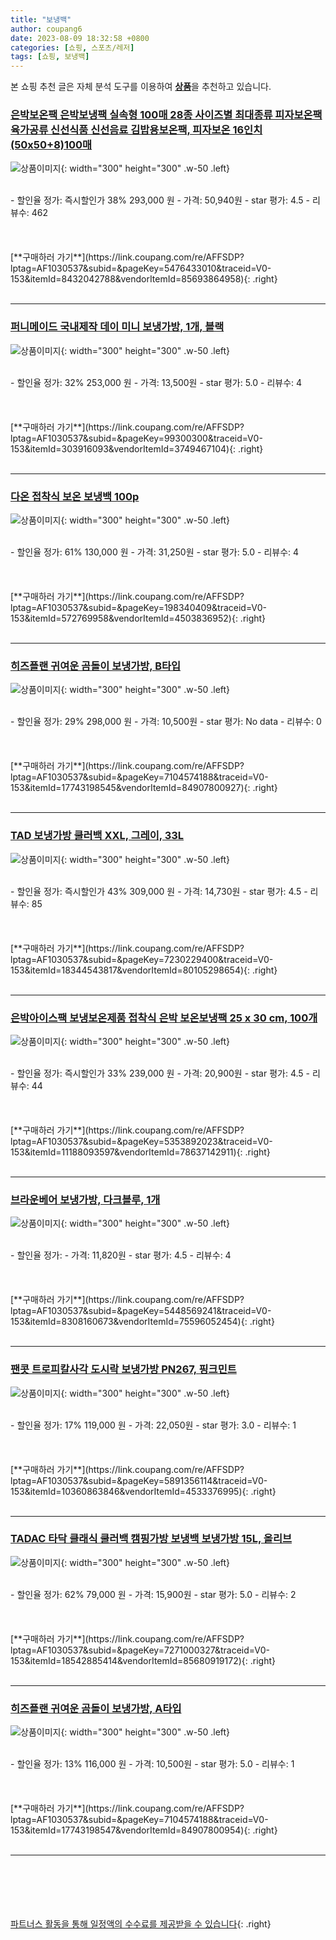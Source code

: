 ```yaml
---
title: "보냉백"
author: coupang6
date: 2023-08-09 18:32:58 +0800
categories: [쇼핑, 스포츠/레저]
tags: [쇼핑, 보냉백]
---
```


본 쇼핑 추천 글은 자체 분석 도구를 이용하여 [**상품**](https://link.coupang.com/a/bao1ui)을 추천하고 있습니다.

### [은박보온팩 은박보냉팩 실속형 100매 28종 사이즈별 최대종류 피자보온팩 육가공류 신선식품 신선음료 김밥용보온팩, 피자보온 16인치(50x50+8)100매](https://link.coupang.com/re/AFFSDP?lptag=AF1030537&subid=&pageKey=5476433010&traceid=V0-153&itemId=8432042788&vendorItemId=85693864958)

![상품이미지](https://thumbnail10.coupangcdn.com/thumbnails/remote/230x230ex/image/vendor_inventory/fe34/6eecef919aa7b2950cfd537d48f794d5d28c5e39b26ca502023c6315f713.jpg){: width="300" height="300" .w-50 .left}


<br>
- 할인율 정가: 즉시할인가 38%  293,000   원
- 가격: 50,940원
- star 평가: 4.5
- 리뷰수: 462
<br>
<br>
<br>
<br>
[**구매하러 가기**](https://link.coupang.com/re/AFFSDP?lptag=AF1030537&subid=&pageKey=5476433010&traceid=V0-153&itemId=8432042788&vendorItemId=85693864958){: .right}
<br>
<br>

---

### [퍼니메이드 국내제작 데이 미니 보냉가방, 1개, 블랙](https://link.coupang.com/re/AFFSDP?lptag=AF1030537&subid=&pageKey=99300300&traceid=V0-153&itemId=303916093&vendorItemId=3749467104)

![상품이미지](https://thumbnail9.coupangcdn.com/thumbnails/remote/230x230ex/image/retail/images/1057270125352331-bbd7686a-1307-45c6-93c6-3cd9fe5ee1f9.jpg){: width="300" height="300" .w-50 .left}


<br>
- 할인율 정가: 32%  253,000   원
- 가격: 13,500원
- star 평가: 5.0
- 리뷰수: 4
<br>
<br>
<br>
<br>
[**구매하러 가기**](https://link.coupang.com/re/AFFSDP?lptag=AF1030537&subid=&pageKey=99300300&traceid=V0-153&itemId=303916093&vendorItemId=3749467104){: .right}
<br>
<br>

---

### [다온 접착식 보온 보냉백 100p](https://link.coupang.com/re/AFFSDP?lptag=AF1030537&subid=&pageKey=198340409&traceid=V0-153&itemId=572769958&vendorItemId=4503836952)

![상품이미지](https://thumbnail6.coupangcdn.com/thumbnails/remote/230x230ex/image/retail/images/2019/03/15/15/8/2b318316-2c8a-4d38-b253-4a8167ae58e3.jpg){: width="300" height="300" .w-50 .left}


<br>
- 할인율 정가: 61%  130,000   원
- 가격: 31,250원
- star 평가: 5.0
- 리뷰수: 4
<br>
<br>
<br>
<br>
[**구매하러 가기**](https://link.coupang.com/re/AFFSDP?lptag=AF1030537&subid=&pageKey=198340409&traceid=V0-153&itemId=572769958&vendorItemId=4503836952){: .right}
<br>
<br>

---

### [히즈플랜 귀여운 곰돌이 보냉가방, B타입](https://link.coupang.com/re/AFFSDP?lptag=AF1030537&subid=&pageKey=7104574188&traceid=V0-153&itemId=17743198545&vendorItemId=84907800927)

![상품이미지](https://thumbnail10.coupangcdn.com/thumbnails/remote/230x230ex/image/rs_quotation_api/41j12wfo/8410fb9bc4ef443cbe0682170d921463.jpg){: width="300" height="300" .w-50 .left}


<br>
- 할인율 정가: 29%  298,000   원
- 가격: 10,500원
- star 평가: No data
- 리뷰수: 0
<br>
<br>
<br>
<br>
[**구매하러 가기**](https://link.coupang.com/re/AFFSDP?lptag=AF1030537&subid=&pageKey=7104574188&traceid=V0-153&itemId=17743198545&vendorItemId=84907800927){: .right}
<br>
<br>

---

### [TAD 보냉가방 쿨러백 XXL, 그레이, 33L](https://link.coupang.com/re/AFFSDP?lptag=AF1030537&subid=&pageKey=7230229400&traceid=V0-153&itemId=18344543817&vendorItemId=80105298654)

![상품이미지](https://thumbnail10.coupangcdn.com/thumbnails/remote/230x230ex/image/retail/images/3173777043513696-a6fa561d-1310-4f82-b0d9-5558bbfba3a3.jpg){: width="300" height="300" .w-50 .left}


<br>
- 할인율 정가: 즉시할인가 43%  309,000   원
- 가격: 14,730원
- star 평가: 4.5
- 리뷰수: 85
<br>
<br>
<br>
<br>
[**구매하러 가기**](https://link.coupang.com/re/AFFSDP?lptag=AF1030537&subid=&pageKey=7230229400&traceid=V0-153&itemId=18344543817&vendorItemId=80105298654){: .right}
<br>
<br>

---

### [은박아이스팩 보냉보온제품 접착식 은박 보온보냉팩 25 x 30 cm, 100개](https://link.coupang.com/re/AFFSDP?lptag=AF1030537&subid=&pageKey=5353892023&traceid=V0-153&itemId=11188093597&vendorItemId=78637142911)

![상품이미지](https://thumbnail9.coupangcdn.com/thumbnails/remote/230x230ex/image/vendor_inventory/431c/7a5ff479adb17d1f12f5ab2fa5ce85f62d2a60a1ada23712401f02af7cd6.png){: width="300" height="300" .w-50 .left}


<br>
- 할인율 정가: 즉시할인가 33%  239,000   원
- 가격: 20,900원
- star 평가: 4.5
- 리뷰수: 44
<br>
<br>
<br>
<br>
[**구매하러 가기**](https://link.coupang.com/re/AFFSDP?lptag=AF1030537&subid=&pageKey=5353892023&traceid=V0-153&itemId=11188093597&vendorItemId=78637142911){: .right}
<br>
<br>

---

### [브라운베어 보냉가방, 다크블루, 1개](https://link.coupang.com/re/AFFSDP?lptag=AF1030537&subid=&pageKey=5448569241&traceid=V0-153&itemId=8308160673&vendorItemId=75596052454)

![상품이미지](https://thumbnail6.coupangcdn.com/thumbnails/remote/230x230ex/image/rs_quotation_api/skurirjm/2a764543adc84b48be45704fc581da41.jpg){: width="300" height="300" .w-50 .left}


<br>
- 할인율 정가: 
- 가격: 11,820원
- star 평가: 4.5
- 리뷰수: 4
<br>
<br>
<br>
<br>
[**구매하러 가기**](https://link.coupang.com/re/AFFSDP?lptag=AF1030537&subid=&pageKey=5448569241&traceid=V0-153&itemId=8308160673&vendorItemId=75596052454){: .right}
<br>
<br>

---

### [팬콧 트로피칼사각 도시락 보냉가방 PN267, 핑크민트](https://link.coupang.com/re/AFFSDP?lptag=AF1030537&subid=&pageKey=5891356114&traceid=V0-153&itemId=10360863846&vendorItemId=4533376995)

![상품이미지](https://thumbnail10.coupangcdn.com/thumbnails/remote/230x230ex/image/retail/images/1224467314299331-de56035b-ab92-4e56-87d9-eeae0716d074.jpg){: width="300" height="300" .w-50 .left}


<br>
- 할인율 정가: 17%  119,000   원
- 가격: 22,050원
- star 평가: 3.0
- 리뷰수: 1
<br>
<br>
<br>
<br>
[**구매하러 가기**](https://link.coupang.com/re/AFFSDP?lptag=AF1030537&subid=&pageKey=5891356114&traceid=V0-153&itemId=10360863846&vendorItemId=4533376995){: .right}
<br>
<br>

---

### [TADAC 타닥 클래식 쿨러백 캠핑가방 보냉백 보냉가방 15L, 올리브](https://link.coupang.com/re/AFFSDP?lptag=AF1030537&subid=&pageKey=7271000327&traceid=V0-153&itemId=18542885414&vendorItemId=85680919172)

![상품이미지](https://thumbnail6.coupangcdn.com/thumbnails/remote/230x230ex/image/vendor_inventory/4687/102fee0c36f8207370c83e718bba3ba950a0d7f76adb7134d8fe43083411.png){: width="300" height="300" .w-50 .left}


<br>
- 할인율 정가: 62%  79,000   원
- 가격: 15,900원
- star 평가: 5.0
- 리뷰수: 2
<br>
<br>
<br>
<br>
[**구매하러 가기**](https://link.coupang.com/re/AFFSDP?lptag=AF1030537&subid=&pageKey=7271000327&traceid=V0-153&itemId=18542885414&vendorItemId=85680919172){: .right}
<br>
<br>

---

### [히즈플랜 귀여운 곰돌이 보냉가방, A타입](https://link.coupang.com/re/AFFSDP?lptag=AF1030537&subid=&pageKey=7104574188&traceid=V0-153&itemId=17743198547&vendorItemId=84907800954)

![상품이미지](https://thumbnail8.coupangcdn.com/thumbnails/remote/230x230ex/image/rs_quotation_api/ffdlmb1c/d3f53f7f30aa4b749ce65bd80fc27586.jpg){: width="300" height="300" .w-50 .left}


<br>
- 할인율 정가: 13%  116,000   원
- 가격: 10,500원
- star 평가: 5.0
- 리뷰수: 1
<br>
<br>
<br>
<br>
[**구매하러 가기**](https://link.coupang.com/re/AFFSDP?lptag=AF1030537&subid=&pageKey=7104574188&traceid=V0-153&itemId=17743198547&vendorItemId=84907800954){: .right}
<br>
<br>

---
<br><br><br><br><br> [파트너스 활동을 통해 일정액의 수수료를 제공받을 수 있습니다](https://link.coupang.com/a/bao1ui){: .right}
